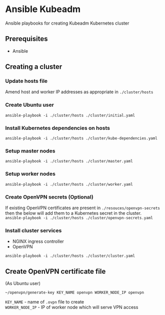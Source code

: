 # Ansible Kubeadm
Ansible playbooks for creating Kubeadm Kubernetes cluster

## Prerequisites
- Ansible

## Creating a cluster
### Update hosts file
Amend host and worker IP addresses as appropriate in `./cluster/hosts`

### Create Ubuntu user
`ansible-playbook -i ./cluster/hosts ./cluster/initial.yaml`

### Install Kubernetes dependencies on hosts
`ansible-playbook -i ./cluster/hosts ./cluster/kube-dependencies.yaml`

### Setup master nodes
`ansible-playbook -i ./cluster/hosts ./cluster/master.yaml`

### Setup worker nodes
`ansible-playbook -i ./cluster/hosts ./cluster/worker.yaml`

### Create OpenVPN secrets (Optional)
If existing OpenVPN certificates are present in `./resouces/openvpn-secrets` then the below will add them to a Kubernetes secret in the cluster.  
`ansible-playbook -i ./cluster/hosts ./cluster/openvpn-secrets.yaml`

### Install cluster services
- NGINX ingress controller
- OpenVPN  

`ansible-playbook -i ./cluster/hosts ./cluster/cluster.yaml`

## Create OpenVPN certificate file
(As Ubuntu user)

`~/openvpn/generate-key KEY_NAME openvpn WORKER_NODE_IP openvpn`

`KEY_NAME` - name of `.ovpn` file to create  
`WORKER_NODE_IP` - IP of worker node which will serve VPN access
